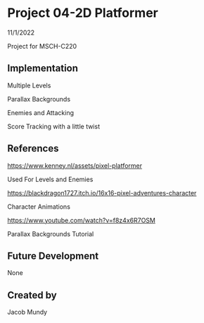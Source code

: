 # Project 04-2D Platformer

11/1/2022

Project for MSCH-C220

## Implementation
Multiple Levels

Parallax Backgrounds

Enemies and Attacking

Score Tracking with a little twist

## References
https://www.kenney.nl/assets/pixel-platformer

Used For Levels and Enemies

https://blackdragon1727.itch.io/16x16-pixel-adventures-character

Character Animations

https://www.youtube.com/watch?v=f8z4x6R7OSM

Parallax Backgrounds Tutorial 

## Future Development
None

## Created by
Jacob Mundy
